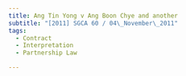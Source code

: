 ```yaml
---
title: Ang Tin Yong v Ang Boon Chye and another 
subtitle: "[2011] SGCA 60 / 04\_November\_2011"
tags:
  - Contract
  - Interpretation
  - Partnership Law

---
```


